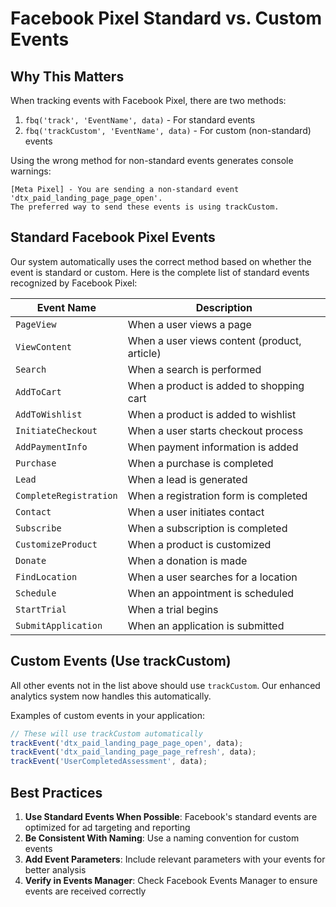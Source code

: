 # Facebook Pixel Standard vs. Custom Events

## Why This Matters

When tracking events with Facebook Pixel, there are two methods:

1. `fbq('track', 'EventName', data)` - For standard events
2. `fbq('trackCustom', 'EventName', data)` - For custom (non-standard) events

Using the wrong method for non-standard events generates console warnings:

```
[Meta Pixel] - You are sending a non-standard event 'dtx_paid_landing_page_page_open'. 
The preferred way to send these events is using trackCustom.
```

## Standard Facebook Pixel Events

Our system automatically uses the correct method based on whether the event is standard or custom.
Here is the complete list of standard events recognized by Facebook Pixel:

| Event Name | Description |
|------------|-------------|
| `PageView` | When a user views a page |
| `ViewContent` | When a user views content (product, article) |
| `Search` | When a search is performed |
| `AddToCart` | When a product is added to shopping cart |
| `AddToWishlist` | When a product is added to wishlist |
| `InitiateCheckout` | When a user starts checkout process |
| `AddPaymentInfo` | When payment information is added |
| `Purchase` | When a purchase is completed |
| `Lead` | When a lead is generated |
| `CompleteRegistration` | When a registration form is completed |
| `Contact` | When a user initiates contact |
| `Subscribe` | When a subscription is completed |
| `CustomizeProduct` | When a product is customized |
| `Donate` | When a donation is made |
| `FindLocation` | When a user searches for a location |
| `Schedule` | When an appointment is scheduled |
| `StartTrial` | When a trial begins |
| `SubmitApplication` | When an application is submitted |

## Custom Events (Use trackCustom)

All other events not in the list above should use `trackCustom`. Our enhanced analytics system now handles this automatically.

Examples of custom events in your application:

```typescript
// These will use trackCustom automatically
trackEvent('dtx_paid_landing_page_page_open', data);
trackEvent('dtx_paid_landing_page_page_refresh', data);
trackEvent('UserCompletedAssessment', data);
```

## Best Practices

1. **Use Standard Events When Possible**: Facebook's standard events are optimized for ad targeting and reporting
2. **Be Consistent With Naming**: Use a naming convention for custom events
3. **Add Event Parameters**: Include relevant parameters with your events for better analysis
4. **Verify in Events Manager**: Check Facebook Events Manager to ensure events are received correctly
